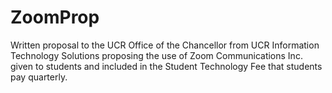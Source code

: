 # ZoomProp
Written proposal to the UCR Office of the Chancellor from UCR Information Technology Solutions proposing the use of Zoom Communications Inc. given to students and included in the Student Technology Fee that students pay quarterly.
